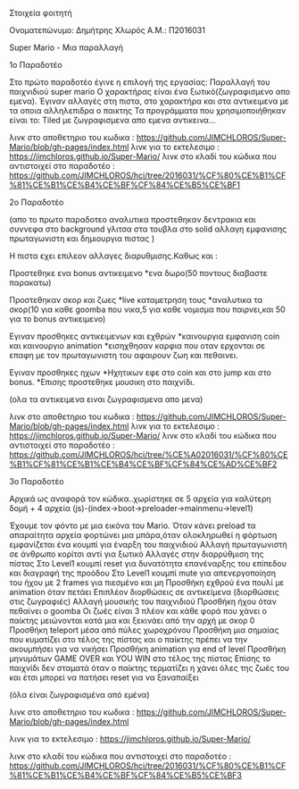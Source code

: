  Στοιχεία φοιτητή
 
 Oνοματεπώνυμο: Δημήτρης Χλωρός Α.Μ.: Π2016031
 
 Super Mario - Μια παραλλαγή
 
 1ο Παραδοτέο
 
 Στο πρώτο παραδοτέο έγινε η επιλογή της εργασίας: Παραλλαγή του παιχνιδιού super mario Ο χαρακτήρας είναι ένα ξωτικό(ζωγραφισμενο απο εμενα). Έγιναν αλλαγές στη πιστα, στο χαρακτήρα και στα αντικειμενα με τα οποια αλληλεπιδρα ο παικτης Τα προγράμματα που χρησιμοποιήθηκαν είναι το: Tiled με ζωγραφισμενα απο εμενα αντικεινα...
 
 λινκ στο αποθετηριο του κωδικα : https://github.com/JIMCHLOROS/Super-Mario/blob/gh-pages/index.html λινκ για το εκτελεσιμο : https://jimchloros.github.io/Super-Mario/ λινκ στο κλαδί του κώδικα που αντιστοιχεί στο παραδοτέο : https://github.com/JIMCHLOROS/hci/tree/2016031/%CF%80%CE%B1%CF%81%CE%B1%CE%B4%CE%BF%CF%84%CE%B5%CE%BF1
 
 2ο Παραδοτέο
 
 (απο το πρωτο παραδοτεο αναλυτικα προστεθηκαν δεντρακια και συννεφα στο background γλιτσα στα τουβλα στο solid αλλαγη εμφανισης πρωταγωνιστη και δημιουργια πιστας )

 Η πιστα εχει επιλεον αλλαγες διαρυθμισης.Καθως και :
 
 Προστεθηκε ενα bonus αντικειμενο *ενα δωρο(50 ποντους διαβαστε παρακατω)
 
 Προστεθηκαν σκορ και ζωες *live καταμετρηση τους *αναλυτικα τα σκορ(10 για καθε goomba που νικα,5 για καθε νομισμα που παιρνει,και 50 για το bonus αντικειμενο)
 
 Εγιναν προσθηκες αντικειμενων και εχθρών *καινουργια εμφανιση coin και καινουργιο animation *εισηχθησαν καρφια που οταν ερχονται σε επαφη με τον πρωταγωνιστη του αφαιρουν ζωη και πεθαινει.
 
 Εγιναν προσθηκες ηχων *Ηχητικων εφε στο coin και στο jump και στο bonus. *Επισης προστεθηκε μουσικη στο παιχνίδι.
 
 (ολα τα αντικειμενα ειναι ζωγραφισμενα απο μενα)
 
 λινκ στο αποθετηριο του κωδικα : https://github.com/JIMCHLOROS/Super-Mario/blob/gh-pages/index.html 
 λινκ για το εκτελεσιμο : https://jimchloros.github.io/Super-Mario/ 
 λινκ στο κλαδί του κώδικα που αντιστοιχεί στο παραδοτέο : https://github.com/JIMCHLOROS/hci/tree/%CE%A02016031/%CF%80%CE%B1%CF%81%CE%B1%CE%B4%CE%BF%CF%84%CE%AD%CE%BF2
 
 3ο Παραδοτέο
 
 Αρχικά ως αναφορά τον κώδικα..χωρίστηκε σε 5 αρχεία για καλύτερη δομή + 4 αρχεία (js)-(index->boot->preloader->mainmenu->level1)
 
 Έχουμε τον φόντο με μια εικόνα του Mario.
 Όταν κάνει preload τα απαραίτητα αρχεία φορτώνει μια μπάρα,όταν ολοκληρωθεί η φόρτωση εμφανίζεται ένα κουμπί για έναρξη του παιχνιδιού
 Αλλαγή πρωταγωνιστή σε άνθρωπο κορίτσι αντί για ξωτικό
 Αλλαγές στην διαρρύθμιση της πίστας
 Στο Level1 κουμπί reset για δυνατότητα επανέναρξης του επίπεδου και διαγραφή της προόδου
 Στο Level1 κουμπί mute για απενεργοποίηση του ήχου με 2 frames για πιεσμένο και μη
 Προσθήκη εχθρού ένα πουλί με animation όταν πετάει
 Επιπλέον διορθώσεις σε αντικείμενα (διορθώσεις στις ζωγραφιές)
 Αλλαγή μουσικής του παιχνιδιού
 Προσθήκη ήχου όταν πεθαίνει ο goomba
 Οι ζωές είναι 3 πλέον και κάθε φορά που χάνει ο παίκτης μειώνονται κατά μια και ξεκινάει από την αρχή με σκορ 0
 Προσθήκη teleport μέσα από πύλες χωροχρόνου
 Προσθήκη μια σημαίας που κυματίζει στο τέλος της πίστας και ο παίκτης πρέπει να την ακουμπήσει για να νικήσει
 Προσθήκη animation για end of level
 Προσθήκη μηνυμάτων GAME OVER και YOU WIN στο τέλος της πίστας
 Επίσης το παιχνίδι δεν σταματά όταν ο παίκτης τερματίζει η χάνει όλες της ζωές του και έτσι μπορεί να πατήσει reset για να ξαναπαίξει
 
 (όλα είναι ζωγραφισμένα από εμένα)
 
 λινκ στο αποθετηριο του κωδικα : https://github.com/JIMCHLOROS/Super-Mario/blob/gh-pages/index.html

 λινκ για το εκτελεσιμο : https://jimchloros.github.io/Super-Mario/

 λινκ στο κλαδί του κώδικα που αντιστοιχεί στο παραδοτέο : https://github.com/JIMCHLOROS/hci/tree/2016031/%CF%80%CE%B1%CF%81%CE%B1%CE%B4%CE%BF%CF%84%CE%B5%CE%BF3
